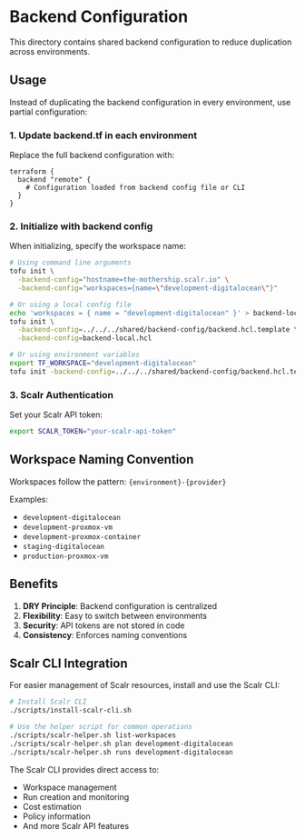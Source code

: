 # Backend Configuration

This directory contains shared backend configuration to reduce duplication across environments.

## Usage

Instead of duplicating the backend configuration in every environment, use partial configuration:

### 1. Update backend.tf in each environment

Replace the full backend configuration with:

```hcl
terraform {
  backend "remote" {
    # Configuration loaded from backend config file or CLI
  }
}
```

### 2. Initialize with backend config

When initializing, specify the workspace name:

```bash
# Using command line arguments
tofu init \
  -backend-config="hostname=the-mothership.scalr.io" \
  -backend-config="workspaces={name=\"development-digitalocean\"}"

# Or using a local config file
echo 'workspaces = { name = "development-digitalocean" }' > backend-local.hcl
tofu init \
  -backend-config=../../../shared/backend-config/backend.hcl.template \
  -backend-config=backend-local.hcl

# Or using environment variables
export TF_WORKSPACE="development-digitalocean"
tofu init -backend-config=../../../shared/backend-config/backend.hcl.template
```

### 3. Scalr Authentication

Set your Scalr API token:

```bash
export SCALR_TOKEN="your-scalr-api-token"
```

## Workspace Naming Convention

Workspaces follow the pattern: `{environment}-{provider}`

Examples:

- `development-digitalocean`
- `development-proxmox-vm`
- `development-proxmox-container`
- `staging-digitalocean`
- `production-proxmox-vm`

## Benefits

1. **DRY Principle**: Backend configuration is centralized
2. **Flexibility**: Easy to switch between environments
3. **Security**: API tokens are not stored in code
4. **Consistency**: Enforces naming conventions

## Scalr CLI Integration

For easier management of Scalr resources, install and use the Scalr CLI:

```bash
# Install Scalr CLI
./scripts/install-scalr-cli.sh

# Use the helper script for common operations
./scripts/scalr-helper.sh list-workspaces
./scripts/scalr-helper.sh plan development-digitalocean
./scripts/scalr-helper.sh runs development-digitalocean
```

The Scalr CLI provides direct access to:
- Workspace management
- Run creation and monitoring
- Cost estimation
- Policy information
- And more Scalr API features
